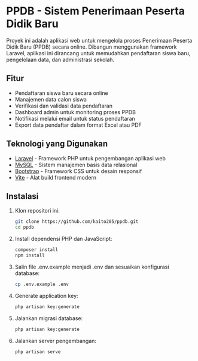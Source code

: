 # PPDB - Sistem Penerimaan Peserta Didik Baru

Proyek ini adalah aplikasi web untuk mengelola proses Penerimaan Peserta Didik Baru (PPDB) secara online. Dibangun menggunakan framework Laravel, aplikasi ini dirancang untuk memudahkan pendaftaran siswa baru, pengelolaan data, dan administrasi sekolah.

## Fitur

- Pendaftaran siswa baru secara online
- Manajemen data calon siswa
- Verifikasi dan validasi data pendaftaran
- Dashboard admin untuk monitoring proses PPDB
- Notifikasi melalui email untuk status pendaftaran
- Export data pendaftar dalam format Excel atau PDF

## Teknologi yang Digunakan

- [Laravel](https://laravel.com/) - Framework PHP untuk pengembangan aplikasi web
- [MySQL](https://www.mysql.com/) - Sistem manajemen basis data relasional
- [Bootstrap](https://getbootstrap.com/) - Framework CSS untuk desain responsif
- [Vite](https://vitejs.dev/) - Alat build frontend modern

## Instalasi

1. Klon repositori ini:
   ```bash
   git clone https://github.com/kaito205/ppdb.git
   cd ppdb
2. Install dependensi PHP dan JavaScript:
   ```bash
   composer install
   npm install
3. Salin file .env.example menjadi .env dan sesuaikan konfigurasi database:
   ```bash
   cp .env.example .env
4. Generate application key:
   ```bash
   php artisan key:generate
5. Jalankan migrasi database:
   ```bash
   php artisan key:generate
6. Jalankan server pengembangan:
   ```bash
   php artisan serve
   
